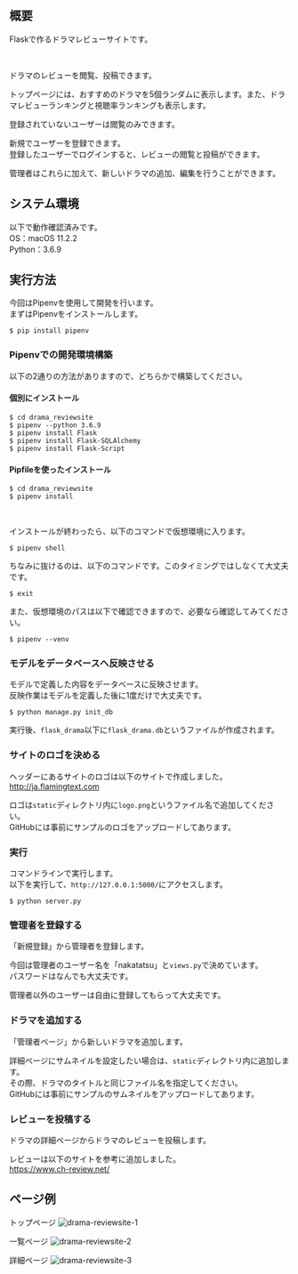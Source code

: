 ## 概要
Flaskで作るドラマレビューサイトです。

<br>

ドラマのレビューを閲覧、投稿できます。

トップページには、おすすめのドラマを5個ランダムに表示します。また、ドラマレビューランキングと視聴率ランキングも表示します。

登録されていないユーザーは閲覧のみできます。

新規でユーザーを登録できます。  
登録したユーザーでログインすると、レビューの閲覧と投稿ができます。

管理者はこれらに加えて、新しいドラマの追加、編集を行うことができます。



## システム環境
以下で動作確認済みです。  
OS：macOS 11.2.2  
Python：3.6.9



## 実行方法
今回はPipenvを使用して開発を行います。  
まずはPipenvをインストールします。
```
$ pip install pipenv
```


### Pipenvでの開発環境構築
以下の2通りの方法がありますので、どちらかで構築してください。

#### 個別にインストール
```
$ cd drama_reviewsite
$ pipenv --python 3.6.9
$ pipenv install Flask
$ pipenv install Flask-SQLAlchemy
$ pipenv install Flask-Script
```

#### Pipfileを使ったインストール
```
$ cd drama_reviewsite
$ pipenv install
```

<br>

インストールが終わったら、以下のコマンドで仮想環境に入ります。
```
$ pipenv shell
```

ちなみに抜けるのは、以下のコマンドです。このタイミングではしなくて大丈夫です。
```
$ exit
```

また、仮想環境のパスは以下で確認できますので、必要なら確認してみてください。
```
$ pipenv --venv
```


### モデルをデータベースへ反映させる
モデルで定義した内容をデータベースに反映させます。  
反映作業はモデルを定義した後に1度だけで大丈夫です。
```
$ python manage.py init_db
```

実行後、`flask_drama`以下に`flask_drama.db`というファイルが作成されます。


### サイトのロゴを決める
ヘッダーにあるサイトのロゴは以下のサイトで作成しました。  
http://ja.flamingtext.com

ロゴは`static`ディレクトリ内に`logo.png`というファイル名で追加してください。  
GitHubには事前にサンプルのロゴをアップロードしてあります。


### 実行
コマンドラインで実行します。  
以下を実行して、`http://127.0.0.1:5000/`にアクセスします。
```
$ python server.py
```


### 管理者を登録する
「新規登録」から管理者を登録します。

今回は管理者のユーザー名を「nakatatsu」と`views.py`で決めています。  
パスワードはなんでも大丈夫です。

管理者以外のユーザーは自由に登録してもらって大丈夫です。


### ドラマを追加する
「管理者ページ」から新しいドラマを追加します。

詳細ページにサムネイルを設定したい場合は、`static`ディレクトリ内に追加します。  
その際、ドラマのタイトルと同じファイル名を指定してください。  
GitHubには事前にサンプルのサムネイルをアップロードしてあります。


### レビューを投稿する
ドラマの詳細ページからドラマのレビューを投稿します。

レビューは以下のサイトを参考に追加しました。  
https://www.ch-review.net/



## ページ例
トップページ
![drama-reviewsite-1](https://user-images.githubusercontent.com/62325937/128609940-a7cbb2cf-ccbf-4c29-b098-efeafe82c611.jpg)

一覧ページ
![drama-reviewsite-2](https://user-images.githubusercontent.com/62325937/128609944-e0effb8e-b7c4-445d-ab5c-949e2907fbcf.jpg)

詳細ページ
![drama-reviewsite-3](https://user-images.githubusercontent.com/62325937/128609947-580ef0f9-f60a-44f7-add1-3980d9250560.jpg)
